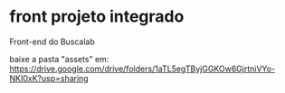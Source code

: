 # front projeto integrado
 Front-end do Buscalab

baixe a pasta "assets" em: https://drive.google.com/drive/folders/1aTL5egTByjGGKOw6GjrtniVYo-NKI0xK?usp=sharing
